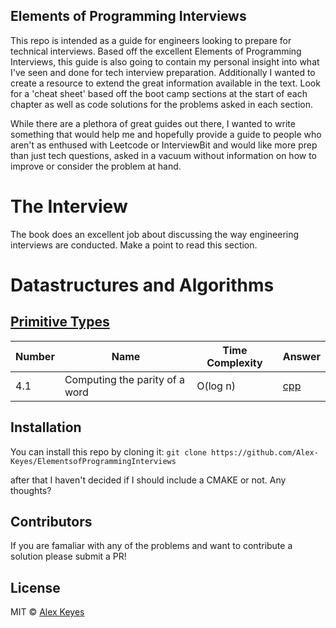 ## Elements of Programming Interviews

This repo is intended as a guide for engineers looking to prepare for technical interviews.  Based off the excellent
  Elements of Programming Interviews, this guide is also going to contain my personal insight into what I've seen and
  done for tech interview preparation.  Additionally I wanted to create a resource to extend the great information available in
  the text.  Look for a 'cheat sheet' based off the boot camp sections at the start of each
  chapter as well as code solutions for the problems asked in each section.   
    
    
While there are a plethora of great guides out there, I wanted to write something that would help me and hopefully 
  provide a guide to people who aren't as enthused with Leetcode or InterviewBit and would like more prep than just
  tech questions, asked in a vacuum without information on how to improve or consider the problem at hand.  
  
# The Interview

The book does an excellent job about discussing the way engineering interviews are conducted.  Make a point to read this section. 

# Datastructures and Algorithms
## [Primitive Types](/primitive-types/cheetSheet.md)
| Number | Name  | Time Complexity  | Answer |  
|---|---|---|---|
| 4.1 | Computing the parity of a word | O(log n) | [cpp](/primitive-types/cpp/parity.cpp)|



## Installation

You can install this repo by cloning it: 
`git clone https://github.com/Alex-Keyes/ElementsofProgrammingInterviews `

after that I haven't decided if I should include a CMAKE or not.  Any thoughts? 


## Contributors

If you are famaliar with any of the problems and want to contribute a solution please submit a PR!

## License

MIT © [Alex Keyes](http://alexkey.es)